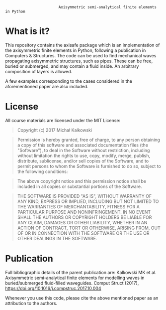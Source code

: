                            Axisymmetric semi-analytical finite elements in Python

What is it?
===========

This repository contains the axisafe package which is an implementation of 
the axisymmetric finite elements in Python, following a publication in 
Computers & Structures. The code can be used to find mechanical waves
propagating axisymmetric structures, such as pipes. These can be free, buried
or submerged, and may contain a fluid inside. An arbitrary composition of layers
is allowed. 

A few examples corresponding to the cases considered in the aforementioned paper
are also included.

License
=======

All course materials are licensed under the MIT License:

> Copyright (c) 2017 Michał Kalkowski

> Permission is hereby granted, free of charge, to any person obtaining a copy
> of this software and associated documentation files (the "Software"), to deal
> in the Software without restriction, including without limitation the rights
> to use, copy, modify, merge, publish, distribute, sublicense, and/or sell
> copies of the Software, and to permit persons to whom the Software is
> furnished to do so, subject to the following conditions:

> The above copyright notice and this permission notice shall be included in
> all copies or substantial portions of the Software.

> THE SOFTWARE IS PROVIDED "AS IS", WITHOUT WARRANTY OF ANY KIND, EXPRESS OR
> IMPLIED, INCLUDING BUT NOT LIMITED TO THE WARRANTIES OF MERCHANTABILITY,
> FITNESS FOR A PARTICULAR PURPOSE AND NONINFRINGEMENT. IN NO EVENT SHALL THE
> AUTHORS OR COPYRIGHT HOLDERS BE LIABLE FOR ANY CLAIM, DAMAGES OR OTHER
> LIABILITY, WHETHER IN AN ACTION OF CONTRACT, TORT OR OTHERWISE, ARISING FROM,
> OUT OF OR IN CONNECTION WITH THE SOFTWARE OR THE USE OR OTHER DEALINGS IN
> THE SOFTWARE.

Publication
=========

Full bibliographic details of the parent publication are:
Kalkowski MK et al. Axisymmetric semi-analytical finite elements for modelling waves in buried/submerged fluid-filled waveguides. Comput Struct (2017), https://doi.org/10.1016/j.compstruc.2017.10.004

Whenever you use this code, please cite the above mentioned paper as an attribution to the authors.
